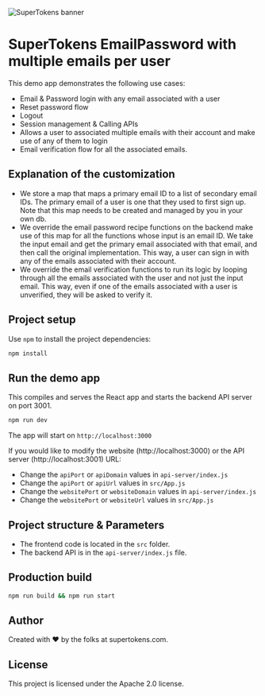 ![SuperTokens banner](https://raw.githubusercontent.com/supertokens/supertokens-logo/master/images/Artboard%20%E2%80%93%2027%402x.png)

# SuperTokens EmailPassword with multiple emails per user

This demo app demonstrates the following use cases:

-   Email & Password login with any email associated with a user
-   Reset password flow
-   Logout
-   Session management & Calling APIs
-   Allows a user to associated multiple emails with their account and make use of any of them to login
-   Email verification flow for all the associated emails.

## Explanation of the customization

-   We store a map that maps a primary email ID to a list of secondary email IDs. The primary email of a user is one that they used to first sign up. Note that this map needs to be created and managed by you in your own db.
-   We override the email password recipe functions on the backend make use of this map for all the functions whose input is an email ID. We take the input email and get the primary email associated with that email, and then call the original implementation. This way, a user can sign in with any of the emails associated with their account.
-   We override the email verification functions to run its logic by looping through all the emails associated with the user and not just the input email. This way, even if one of the emails associated with a user is unverified, they will be asked to verify it.

## Project setup

Use `npm` to install the project dependencies:

```bash
npm install
```

## Run the demo app

This compiles and serves the React app and starts the backend API server on port 3001.

```bash
npm run dev
```

The app will start on `http://localhost:3000`

If you would like to modify the website (http://localhost:3000) or the API server (http://localhost:3001) URL:

-   Change the `apiPort` or `apiDomain` values in `api-server/index.js`
-   Change the `apiPort` or `apiUrl` values in `src/App.js`
-   Change the `websitePort` or `websiteDomain` values in `api-server/index.js`
-   Change the `websitePort` or `websiteUrl` values in `src/App.js`

## Project structure & Parameters

-   The frontend code is located in the `src` folder.
-   The backend API is in the `api-server/index.js` file.

## Production build

```bash
npm run build && npm run start
```

## Author

Created with :heart: by the folks at supertokens.com.

## License

This project is licensed under the Apache 2.0 license.
